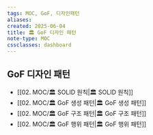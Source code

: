 ```yaml
---
tags: MOC, GoF, 디자인패턴
aliases:
created: 2025-06-04
title: 🏛️ GoF 디자인 패턴
note-type: MOC
cssclasses: dashboard
---
```


## GoF 디자인 패턴
- [[02. MOC/🏛️ SOLID 원칙|🏛️ SOLID 원칙]]
- [[02. MOC/🏛️ GoF 생성 패턴|🏛️ GoF 생성 패턴]]
- [[02. MOC/🏛️ GoF 구조 패턴|🏛️ GoF 구조 패턴]]
- [[02. MOC/🏛️ GoF 행위 패턴|🏛️ GoF 행위 패턴]]